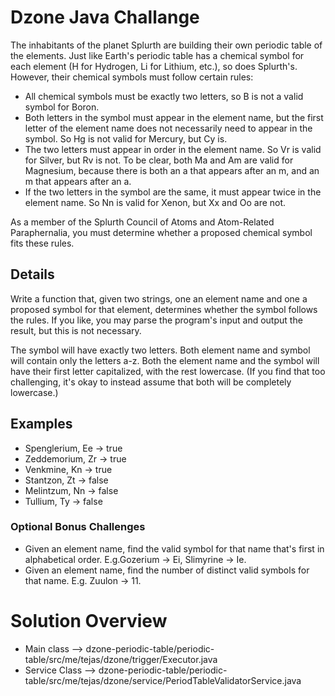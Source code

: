 
# Dzone Java Challange 

The inhabitants of the planet Splurth are building their own periodic table of the elements. Just like Earth's periodic table has a chemical symbol for each element (H for Hydrogen, Li for Lithium, etc.), so does Splurth's. However, their chemical symbols must follow certain rules:

* All chemical symbols must be exactly two letters, so B is not a valid symbol for Boron.
* Both letters in the symbol must appear in the element name, but the first letter of the element name does not necessarily need to appear in the symbol. So Hg is not valid for Mercury, but Cy is.
* The two letters must appear in order in the element name. So Vr is valid for Silver, but Rv is not. To be clear, both Ma and Am are valid for Magnesium, because there is both an a that appears after an m, and an m that appears after an a.
* If the two letters in the symbol are the same, it must appear twice in the element name. So Nn is valid for Xenon, but Xx and Oo are not.

As a member of the Splurth Council of Atoms and Atom-Related Paraphernalia, you must determine whether a proposed chemical symbol fits these rules.

## Details
Write a function that, given two strings, one an element name and one a proposed symbol for that element, determines whether the symbol follows the rules. If you like, you may parse the program's input and output the result, but this is not necessary.

The symbol will have exactly two letters. Both element name and symbol will contain only the letters a-z. Both the element name and the symbol will have their first letter capitalized, with the rest lowercase. (If you find that too challenging, it's okay to instead assume that both will be completely lowercase.)

## Examples
* Spenglerium, Ee -> true
* Zeddemorium, Zr -> true
* Venkmine, Kn -> true
* Stantzon, Zt -> false
* Melintzum, Nn -> false
* Tullium, Ty -> false

### Optional Bonus Challenges
* Given an element name, find the valid symbol for that name that's first in alphabetical order. E.g.Gozerium -> Ei, Slimyrine -> Ie.
* Given an element name, find the number of distinct valid symbols for that name. E.g. Zuulon -> 11.


# Solution Overview

* Main class --> dzone-periodic-table/periodic-table/src/me/tejas/dzone/trigger/Executor.java
* Service Class --> dzone-periodic-table/periodic-table/src/me/tejas/dzone/service/PeriodTableValidatorService.java
